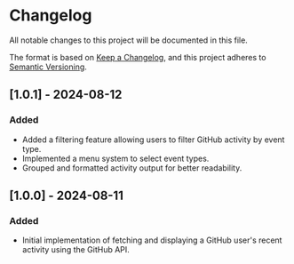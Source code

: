 # Changelog

All notable changes to this project will be documented in this file.

The format is based on [Keep a Changelog](https://keepachangelog.com/en/1.0.0/), 
and this project adheres to [Semantic Versioning](https://semver.org/spec/v2.0.0.html).

## [1.0.1] - 2024-08-12

### Added
- Added a filtering feature allowing users to filter GitHub activity by event type.
- Implemented a menu system to select event types.
- Grouped and formatted activity output for better readability.

## [1.0.0] - 2024-08-11

### Added
- Initial implementation of fetching and displaying a GitHub user's recent activity using the GitHub API.